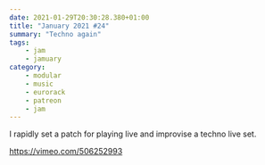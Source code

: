 ```yaml
---
date: 2021-01-29T20:30:28.380+01:00
title: "January 2021 #24"
summary: "Techno again"
tags:
    - jam
    - jamuary
category:
    - modular
    - music
    - eurorack
    - patreon
    - jam
---
```

I rapidly set a patch for playing live and improvise a techno live set.

https://vimeo.com/506252993
